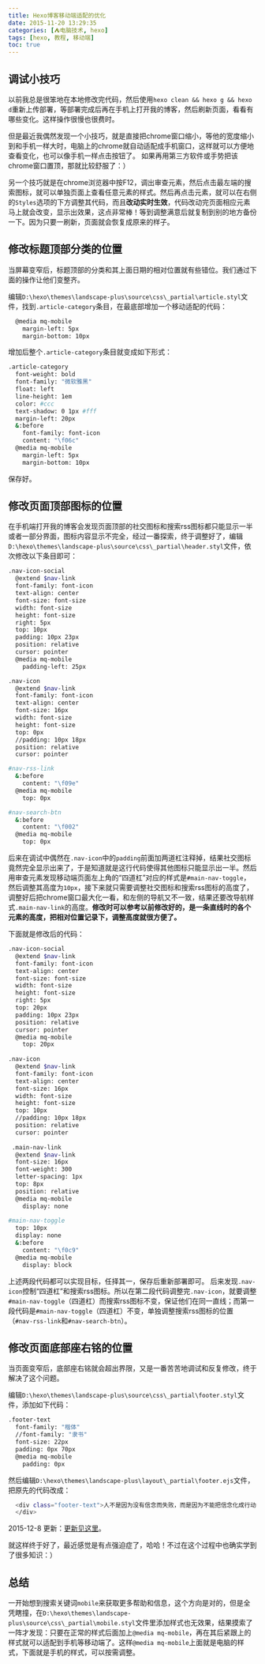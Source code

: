 ```yaml
---
title: Hexo博客移动端适配的优化
date: 2015-11-20 13:29:35
categories: [⛺电脑技术, hexo]
tags: [hexo, 教程, 移动端]
toc: true
---
```


## 调试小技巧 ##
以前我总是很笨地在本地修改完代码，然后使用`hexo clean && hexo g && hexo d`重新上传部署，等部署完成后再在手机上打开我的博客，然后刷新页面，看看有哪些变化。这样操作很慢也很费时。

但是最近我偶然发现一个小技巧，就是直接把chrome窗口缩小，等他的宽度缩小到和手机一样大时，电脑上的chrome就自动适配成手机窗口，这样就可以方便地查看变化，也可以像手机一样点击按钮了。
如果再用第三方软件或手势把该chrome窗口置顶，那就比较舒服了：）

另一个技巧就是在chrome浏览器中按F12，调出审查元素，然后点击最左端的搜索图标，就可以单独页面上查看任意元素的样式。然后再点击元素，就可以在右侧的`Styles`选项的下方调整其代码，而且**改动实时生效**，代码改动完页面相应元素马上就会改变，显示出效果，这点非常棒！等到调整满意后就复制到别的地方备份一下。因为只要一刷新，页面就会恢复成原来的样子。
<!--more-->
## 修改标题顶部分类的位置 ##
当屏幕变窄后，标题顶部的分类和其上面日期的相对位置就有些错位。我们通过下面的操作让他们变整齐。

编辑`D:\hexo\themes\landscape-plus\source\css\_partial\article.styl`文件，找到`.article-category`条目，在最底部增加一个移动适配的代码：
``` bash
  @media mq-mobile
    margin-left: 5px
    margin-bottom: 10px	
```
增加后整个`.article-category`条目就变成如下形式：
``` bash
.article-category
  font-weight: bold
  font-family: "微软雅黑"
  float: left
  line-height: 1em
  color: #ccc
  text-shadow: 0 1px #fff
  margin-left: 20px
  &:before
    font-family: font-icon
    content: "\f06c"
  @media mq-mobile
    margin-left: 5px
    margin-bottom: 10px	
```
保存好。

## 修改页面顶部图标的位置 ##
在手机端打开我的博客会发现页面顶部的社交图标和搜索rss图标都只能显示一半或者一部分界面，图标内容显示不完全，经过一番探索，终于调整好了，编辑`D:\hexo\themes\landscape-plus\source\css\_partial\header.styl`文件，依次修改以下条目即可：
``` bash
.nav-icon-social
  @extend $nav-link
  font-family: font-icon
  text-align: center
  font-size: font-size
  width: font-size
  height: font-size
  right: 5px
  top: 10px
  padding: 10px 23px
  position: relative
  cursor: pointer
  @media mq-mobile
    padding-left: 25px

.nav-icon
  @extend $nav-link
  font-family: font-icon
  text-align: center
  font-size: 16px
  width: font-size
  height: font-size
  top: 0px
  //padding: 10px 18px
  position: relative
  cursor: pointer

#nav-rss-link
  &:before
    content: "\f09e"
  @media mq-mobile
    top: 0px

#nav-search-btn
  &:before
    content: "\f002"
  @media mq-mobile
    top: 0px
```
后来在调试中偶然在`.nav-icon`中的`padding`前面加两道杠注释掉，结果社交图标竟然完全显示出来了，于是知道就是这行代码使得其他图标只能显示出一半。然后用审查元素发现移动端页面左上角的“四道杠”对应的样式是`#main-nav-toggle`，然后调整其高度为`10px`，接下来就只需要调整社交图标和搜索rss图标的高度了，调整好后把chrome窗口最大化一看，和左侧的导航又不一致，结果还要改导航样式`.main-nav-link`的高度。**修改时可以参考以前修改好的，是一条直线时的各个元素的高度，把相对位置记录下，调整高度就很方便了。**

下面就是修改后的代码：
``` bash
.nav-icon-social
  @extend $nav-link
  font-family: font-icon
  text-align: center
  font-size: font-size
  width: font-size
  height: font-size
  right: 5px
  top: 20px
  padding: 10px 23px
  position: relative
  cursor: pointer
  @media mq-mobile
    top: 20px
    
.nav-icon
  @extend $nav-link
  font-family: font-icon
  text-align: center
  font-size: 16px
  width: font-size
  height: font-size
  top: 10px
  //padding: 10px 18px
  position: relative
  cursor: pointer
  
 .main-nav-link
  @extend $nav-link
  font-size: 16px
  font-weight: 300
  letter-spacing: 1px
  top: 8px
  position: relative
  @media mq-mobile
    display: none
    
#main-nav-toggle
  top: 10px
  display: none
  &:before
    content: "\f0c9"
  @media mq-mobile
    display: block
```
上述两段代码都可以实现目标，任择其一，保存后重新部署即可。
后来发现`.nav-icon`控制“四道杠”和搜索rss图标。所以在第二段代码调整完`.nav-icon`，就要调整`#main-nav-toggle`（四道杠）而搜索rss图标不变，保证他们在同一直线；而第一段代码是`#main-nav-toggle`（四道杠）不变，单独调整搜索rss图标的位置（`#nav-rss-link`和`#nav-search-btn`）。

## 修改页面底部座右铭的位置 ##
当页面变窄后，底部座右铭就会超出界限，又是一番苦苦地调试和反复修改，终于解决了这个问题。

编辑`D:\hexo\themes\landscape-plus\source\css\_partial\footer.styl`文件，添加如下代码：
``` bash
.footer-text
  font-family: "楷体"
  //font-family: "隶书"
  font-size: 22px
  padding: 0px 70px
  @media mq-mobile
    padding: 0px
```
然后编辑`D:\hexo\themes\landscape-plus\layout\_partial\footer.ejs`文件，把原先的代码改成：
``` bash
  <div class="footer-text">人不是因为没有信念而失败，而是因为不能把信念化成行动，并且坚持到底。——戴尔·卡耐基《人性的弱点》
  </div> 
```
2015-12-8 更新：[更新见这里][1]。

就这样终于好了，最近感觉是有点强迫症了，哈哈！不过在这个过程中也确实学到了很多知识：）

## 总结 ##
一开始想到搜索关键词`mobile`来获取更多帮助和信息，这个方向是对的，但是全凭瞎撞，在`D:\hexo\themes\landscape-plus\source\css\_partial\mobile.styl`文件里添加样式也无效果，结果摸索了一阵才发现：只要在正常的样式后面加上`@media mq-mobile`，再在其后紧跟上的样式就可以适配到手机等移动端了。这样`@media mq-mobile`上面就是电脑的样式，下面就是手机的样式，可以按需调整。


  [1]: https://gitcafe.com/starsky/hexoblog/commit/948a3f7ff78ca358bdcfa7c1a54ebd8ac5ee1859?split=true